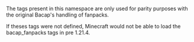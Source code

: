 The tags present in this namespace are only used for parity purposes with the original Bacap's handling of fanpacks.

If theses tags were not defined, Minecraft would not be able to load the bacap_fanpacks tags in pre 1.21.4.

